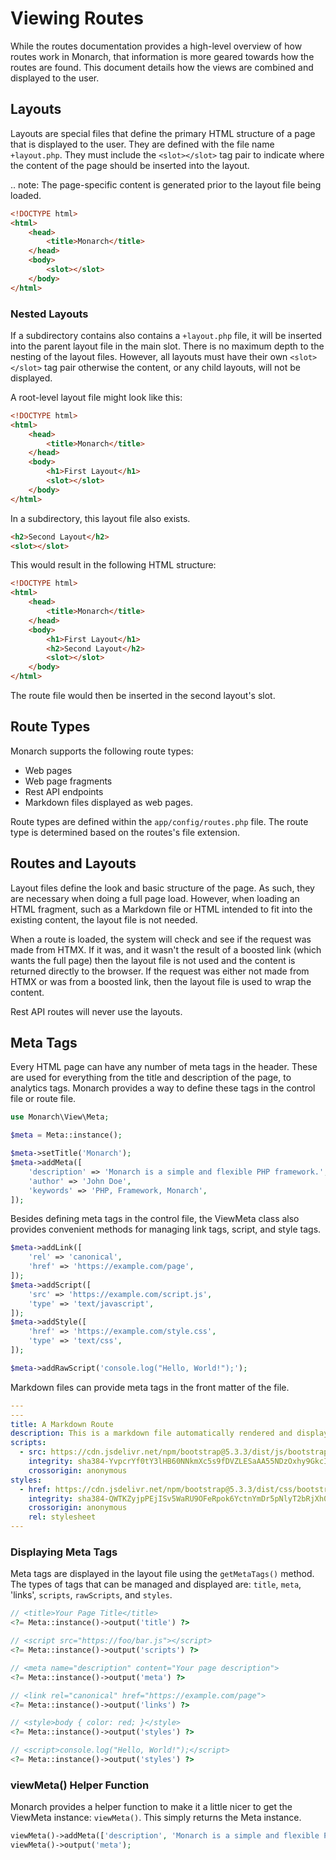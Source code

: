 # Viewing Routes

While the routes documentation provides a high-level overview of how routes work in Monarch, that information is more geared towards how the routes are found. This document details how the views are combined and displayed to the user.

## Layouts

Layouts are special files that define the primary HTML structure of a page that is displayed to the user. They are defined with the file name `+layout.php`. They must include the `<slot></slot>` tag pair to indicate where the content of the page should be inserted into the layout.

.. note: The page-specific content is generated prior to the layout file being loaded.

```html
<!DOCTYPE html>
<html>
    <head>
        <title>Monarch</title>
    </head>
    <body>
        <slot></slot>
    </body>
</html>
```

### Nested Layouts

If a subdirectory contains also contains a `+layout.php` file, it will be inserted into the parent layout file in the main slot. There is no maximum depth to the nesting of the layout files. However, all layouts must have their own `<slot></slot>` tag pair otherwise the content, or any child layouts, will not be displayed.

A root-level layout file might look like this:

```html
<!DOCTYPE html>
<html>
    <head>
        <title>Monarch</title>
    </head>
    <body>
        <h1>First Layout</h1>
        <slot></slot>
    </body>
</html>
```

In a subdirectory, this layout file also exists.

```html
<h2>Second Layout</h2>
<slot></slot>
```

This would result in the following HTML structure:

```html
<!DOCTYPE html>
<html>
    <head>
        <title>Monarch</title>
    </head>
    <body>
        <h1>First Layout</h1>
        <h2>Second Layout</h2>
        <slot></slot>
    </body>
</html>
```

The route file would then be inserted in the second layout's slot.

## Route Types

Monarch supports the following route types:

-   Web pages
-   Web page fragments
-   Rest API endpoints
-   Markdown files displayed as web pages.

Route types are defined within the `app/config/routes.php` file. The route type is determined based on the routes's file extension.

## Routes and Layouts

Layout files define the look and basic structure of the page. As such, they are necessary when doing a full page load. However, when loading an HTML fragment, such as a Markdown file or HTML intended to fit into the existing content, the layout file is not needed.

When a route is loaded, the system will check and see if the request was made from HTMX. If it was, and it wasn't the result of a boosted link (which wants the full page) then the layout file is not used and the content is returned directly to the browser. If the request was either not made from HTMX or was from a boosted link, then the layout file is used to wrap the content.

Rest API routes will never use the layouts.

## Meta Tags

Every HTML page can have any number of meta tags in the header. These are used for everything from the title and description of the page, to analytics tags. Monarch provides a way to define these tags in the control file or route file.

```php
use Monarch\View\Meta;

$meta = Meta::instance();

$meta->setTitle('Monarch');
$meta->addMeta([
    'description' => 'Monarch is a simple and flexible PHP framework.',
    'author' => 'John Doe',
    'keywords' => 'PHP, Framework, Monarch',
]);
```

Besides defining meta tags in the control file, the ViewMeta class also provides convenient methods for managing link tags, script, and style tags.

```php
$meta->addLink([
    'rel' => 'canonical',
    'href' => 'https://example.com/page',
]);
$meta->addScript([
    'src' => 'https://example.com/script.js',
    'type' => 'text/javascript',
]);
$meta->addStyle([
    'href' => 'https://example.com/style.css',
    'type' => 'text/css',
]);

$meta->addRawScript('console.log("Hello, World!");');

```

Markdown files can provide meta tags in the front matter of the file.

```yaml
---
---
title: A Markdown Route
description: This is a markdown file automatically rendered and displayed as a web page.
scripts:
  - src: https://cdn.jsdelivr.net/npm/bootstrap@5.3.3/dist/js/bootstrap.bundle.min.js
    integrity: sha384-YvpcrYf0tY3lHB60NNkmXc5s9fDVZLESaAA55NDzOxhy9GkcIdslK1eN7N6jIeHz
    crossorigin: anonymous
styles:
  - href: https://cdn.jsdelivr.net/npm/bootstrap@5.3.3/dist/css/bootstrap.min.css
    integrity: sha384-QWTKZyjpPEjISv5WaRU9OFeRpok6YctnYmDr5pNlyT2bRjXh0JMhjY6hW+ALEwIH
    crossorigin: anonymous
    rel: stylesheet
---
```

### Displaying Meta Tags

Meta tags are displayed in the layout file using the `getMetaTags()` method. The types of tags that can be managed and displayed are: `title`, `meta`, 'links', `scripts`, `rawScripts`, and `styles`.

```php
// <title>Your Page Title</title>
<?= Meta::instance()->output('title') ?>

// <script src="https://foo/bar.js"></script>
<?= Meta::instance()->output('scripts') ?>

// <meta name="description" content="Your page description">
<?= Meta::instance()->output('meta') ?>

// <link rel="canonical" href="https://example.com/page">
<?= Meta::instance()->output('links') ?>

// <style>body { color: red; }</style>
<?= Meta::instance()->output('styles') ?>

// <script>console.log("Hello, World!");</script>
<?= Meta::instance()->output('styles') ?>
```

### viewMeta() Helper Function

Monarch provides a helper function to make it a little nicer to get the ViewMeta instance: `viewMeta()`. This simply returns the Meta instance.

```php
viewMeta()->addMeta(['description', 'Monarch is a simple and flexible PHP framework.']);
viewMeta()->output('meta');
```
